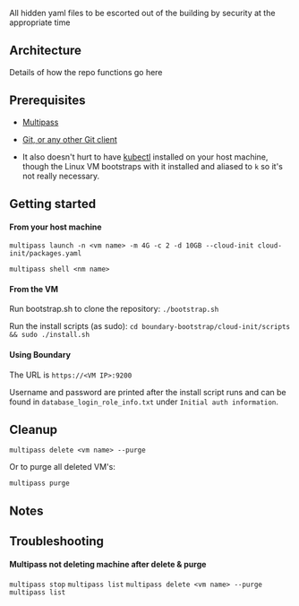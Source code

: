 All hidden yaml files to be escorted out of the building by security at the appropriate time

## Architecture

Details of how the repo functions go here

## Prerequisites

- [Multipass](https://multipass.run/)

- [Git, or any other Git client](https://git-scm.com/)

- It also doesn't hurt to have [kubectl](https://kubernetes.io/docs/reference/kubectl/) installed on your host machine, though the Linux VM bootstraps with it installed and aliased to `k` so it's not really necessary.

## Getting started

#### From your host machine

`multipass launch -n <vm name> -m 4G -c 2 -d 10GB --cloud-init cloud-init/packages.yaml`

`multipass shell <nm name>`

#### From the VM

Run bootstrap.sh to clone the repository:
`./bootstrap.sh`

Run the install scripts (as sudo):
`cd boundary-bootstrap/cloud-init/scripts && sudo ./install.sh`

#### Using Boundary

The URL is `https://<VM IP>:9200`

Username and password are printed after the install script runs and can be found in `database_login_role_info.txt` under `Initial auth information`.

## Cleanup

`multipass delete <vm name> --purge`

Or to purge all deleted VM's:

`multipass purge`

## Notes


## Troubleshooting

#### Multipass not deleting machine after delete & purge

`multipass stop`
`multipass list`
`multipass delete <vm name> --purge`
`multipass list`


